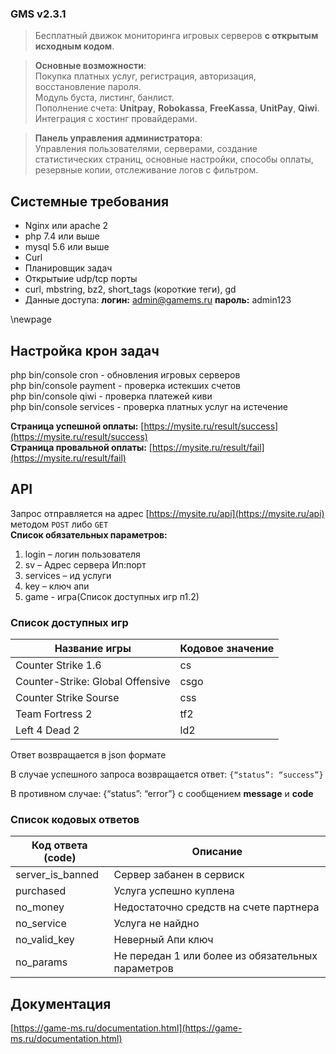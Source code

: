 ### GMS v2.3.1

> Бесплатный движок мониторинга игровых серверов **с открытым исходным кодом**.

> **Основные возможности**:   
> Покупка платных услуг, регистрация, авторизация, восстановление пароля.   
> Модуль буста, листинг, банлист.   
> Пополнение счета: **Unitpay**, **Robokassa**, **FreeKassa**, **UnitPay**, **Qiwi**.   
> Интеграция с хостинг провайдерами.

> **Панель управления администратора**:   
> Управления пользователями, серверами, создание статистических страниц, основные настройки, способы оплаты, резервные копии, отслеживание логов с фильтром.



## Cистемные требования
* Nginx или apache 2
* php 7.4 или выше
* mysql 5.6 или выше
* Curl
* Планировщик задач
* Открытыие udp/tcp порты
* curl, mbstring, bz2, short_tags (короткие теги), gd 
* Данные доступа: **логин:** admin@gamems.ru **пароль:**  admin123

\newpage
## Настройка крон задач
php bin/console cron - обновления игровых серверов <br>
php bin/console payment - проверка истекших счетов<br>
php bin/console qiwi - проверка платежей киви<br>
php bin/console services - проверка платных услуг на истечение

**Страница успешной оплаты:** [https://mysite.ru/result/success](https://mysite.ru/result/success)  
**Страница провальной оплаты:** [https://mysite.ru/result/fail](https://mysite.ru/result/fail)


## API
Запрос отправляется на адрес [https://mysite.ru/api](https://mysite.ru/api) методом `POST` либо `GET`   
**Список обязательных параметров:**

1. login – логин пользователя
2. sv – Адрес сервера Ип:порт
3. services – ид услуги
4. key – ключ апи
5. game - игра(Список доступных игр п1.2)


### Список доступных игр

| Название игры                    | Кодовое значение |
|----------------------------------|------------------|
| Counter Strike 1.6               | cs               |
| Counter-Strike: Global Offensive | csgo             |
| Counter Strike Sourse            | css              |
| Team Fortress 2                  | tf2              |
| Left 4 Dead 2                    | ld2              |


Ответ возвращается в json формате

В случае успешного запроса возвращается ответ: `{“status”: “success”}`

В противном случае: {“status”: “error”}
с сообщением **message** и **code**


### Список кодовых ответов

| Код ответа (code) | Описание                                          |
|-------------------|---------------------------------------------------|
| server_is_banned  | Сервер забанен в сервиск                          |
| purchased         | Услуга успешно куплена                            |
| no_money          | Недостаточно средств на счете партнера            |
| no_service        | Услуга не найдно                                  |
| no_valid_key      | Неверный Апи ключ                                 |
| no_params         | Не передан 1 или более из обязательных параметров |



## Документация
[https://game-ms.ru/documentation.html](https://game-ms.ru/documentation.html)
	
